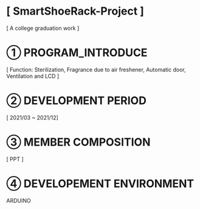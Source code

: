 # [ SmartShoeRack-Project ]

[ A college graduation work ]

# ① PROGRAM_INTRODUCE

[ Function: Sterilization, Fragrance due to air freshener, Automatic door, Ventilation and LCD ]

# ② DEVELOPMENT PERIOD

[ 2021/03 ~ 2021/12]

# ③ MEMBER COMPOSITION

[ PPT ]

# ④ DEVELOPEMENT ENVIRONMENT

ARDUINO
